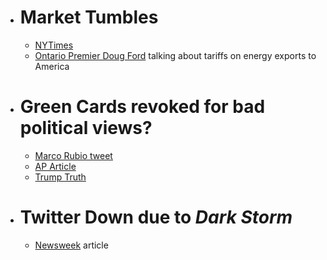 - # Market Tumbles
  - [NYTimes](https://www.nytimes.com/live/2025/03/10/us/president-trump-news#stock-market-economy-tariffs-recession)
  - [Ontario Premier Doug Ford](https://www.youtube.com/watch?v=qcqeGG0D-Gc) talking about tariffs on energy exports to America
- # Green Cards revoked for bad political views?
  - [Marco Rubio tweet](https://x.com/marcorubio/status/1898858967532441945)
  - [AP Article](https://apnews.com/article/columbia-university-mahmoud-khalil-ice-15014bcbb921f21a9f704d5acdcae7a8)
  - [Trump Truth](https://x.com/yashar/status/1899149713271640181)
- # Twitter Down due to *Dark Storm*
  - [Newsweek](https://www.newsweek.com/x-twitter-outage-dark-storm-live-updates-2042333) article
#